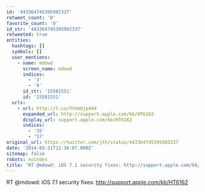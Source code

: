 ```yaml
---
id: '443364745395982337'
retweet_count: '0'
favorite_count: '0'
id_str: '443364745395982337'
retweeted: true
entities:
  hashtags: []
  symbols: []
  user_mentions:
    - name: mdowd
      screen_name: mdowd
      indices:
        - '3'
        - '9'
      id_str: '15581551'
      id: '15581551'
  urls:
    - url: http://t.co/VVmmdjpd44
      expanded_url: http://support.apple.com/kb/HT6162
      display_url: support.apple.com/kb/HT6162
      indices:
        - '35'
        - '57'
original_url: https://twitter.com/jth/status/443364745395982337
date: '2014-03-11T12:36:07.000Z'
sitemap: false
robots: noindex
title: 'RT @mdowd: iOS 7.1 security fixes: http://support.apple.com/kb/HT6162'
---
```


RT @mdowd: iOS 7.1 security fixes: http://support.apple.com/kb/HT6162